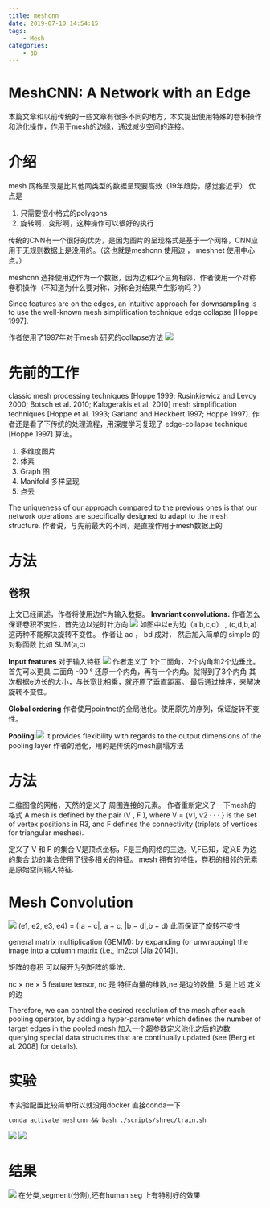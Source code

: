 ```yaml
---
title: meshcnn
date: 2019-07-10 14:54:15
tags:
    - Mesh
categories: 
    - 3D
---
```


# MeshCNN: A Network with an Edge
本篇文章和以前传统的一些文章有很多不同的地方，本文提出使用特殊的卷积操作和池化操作，作用于mesh的边缘，通过减少空间的连接。

# 介绍

mesh 网格呈现是比其他同类型的数据呈现要高效（19年趋势，感觉套近乎）
优点是
1. 只需要很小格式的polygons
2. 旋转啊，变形啊，这种操作可以很好的执行

传统的CNN有一个很好的优势，是因为图片的呈现格式是基于一个网格，CNN应用于无规则数据上是没用的。（这也就是meshcnn 使用边 ， meshnet 使用中心点。）

meshcnn 选择使用边作为一个数据，因为边和2个三角相邻，作者使用一个对称卷积操作（不知道为什么要对称，对称会对结果产生影响吗？）


Since features are on the edges, an intuitive approach for downsampling is to use the well-known mesh simplification technique edge collapse [Hoppe 1997].

作者使用了1997年对于mesh 研究的collapse方法
![](/images/meshcnn/1.png)

# 先前的工作

classic mesh processing techniques [Hoppe 1999; Rusinkiewicz and Levoy 2000; Botsch et al. 2010; Kalogerakis et al. 2010]
mesh simplification techniques [Hoppe et al. 1993; Garland and Heckbert 1997; Hoppe 1997].
作者还是看了下传统的处理流程，用深度学习复现了 edge-collapse technique [Hoppe 1997] 算法。

1. 多维度图片 
2. 体素 
3. Graph 图
4. Manifold 多样呈现
5. 点云
   
The uniqueness of our approach compared to the previous ones is that our network operations are specifically designed to adapt to the mesh structure.
作者说，与先前最大的不同，是直接作用于mesh数据上的

# 方法 

## 卷积
上文已经阐述，作者将使用边作为输入数据。
**Invariant convolutions.** 
作者怎么保证卷积不变性，首先边以逆时针方向
![](/images/meshcnn/2.png)
如图中以e为边（a,b,c,d） , (c,d,b,a) 这两种不能解决旋转不变性。
作者让 ac ， bd 成对， 然后加入简单的 simple 的对称函数 比如 SUM(a,c)

**Input features**
对于输入特征 ![](/images/meshcnn/3.png) 作者定义了
1个二面角，2个内角和2个边垂比。
首先可以更具 二面角 -90 ° 还原一个内角，再有一个内角。就得到了3个内角
其次根据e边长的大小，与长宽比相乘，就还原了垂直距离。
最后通过排序，来解决旋转不变性。

**Global ordering**
作者使用pointnet的全局池化。使用原先的序列，保证旋转不变性。

**Pooling**
![](/images/meshcnn/4.png)
it provides flexibility with regards to the output dimensions of the pooling layer
作者的池化，用的是传统的mesh崩塌方法

# 方法
二维图像的网格，天然的定义了 周围连接的元素。
作者重新定义了一下mesh的格式
A mesh is defined by the pair (V , F ), where V = {v1, v2 · · · } is
the set of vertex positions in R3, and F defines the connectivity
(triplets of vertices for triangular meshes).

定义了 V 和 F 的集合  V是顶点坐标，F是三角网格的三边。V,F已知，定义E 为边的集合
边的集合使用了很多相关的特征。
mesh 拥有的特性，卷积的相邻的元素是原始空间输入特征.

# Mesh Convolution
![](/images/meshcnn/5.png)
(e1, e2, e3, e4) = (|a − c|, a + c, |b − d|,b + d) 此而保证了旋转不变性

general matrix multiplication
(GEMM): by expanding (or unwrapping) the image into
a column matrix (i.e., im2col [Jia 2014]).

矩阵的卷积 可以展开为列矩阵的乘法.

nc × ne × 5 feature tensor, nc 是 特征向量的维数,ne 是边的数量, 5 是上述 定义的边

Therefore, we can control the desired resolution of the mesh after
each pooling operator, by adding a hyper-parameter which defines
the number of target edges in the pooled mesh
加入一个超参数定义池化之后的边数
querying special
data structures that are continually updated (see [Berg et al. 2008]
for details).

# 实验
本实验配置比较简单所以就没用docker 直接conda一下
``` shell
conda activate meshcnn && bash ./scripts/shrec/train.sh
```
![](/images/meshcnn/7.png)
![](/images/meshcnn/8.png)

# 结果
![](/images/meshcnn/6.png)
在分类,segment(分割),还有human seg 上有特别好的效果